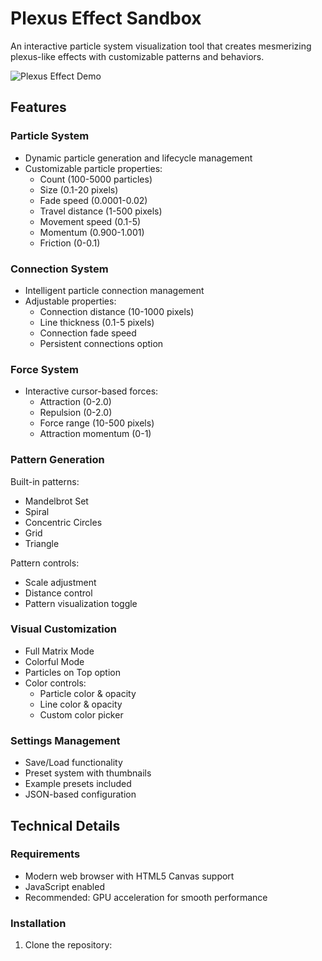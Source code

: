 # Plexus Effect Sandbox

An interactive particle system visualization tool that creates mesmerizing plexus-like effects with customizable patterns and behaviors.

![Plexus Effect Demo](examples/Red%20Grid%202.jpg)

## Features

### Particle System
- Dynamic particle generation and lifecycle management
- Customizable particle properties:
  - Count (100-5000 particles)
  - Size (0.1-20 pixels)
  - Fade speed (0.0001-0.02)
  - Travel distance (1-500 pixels)
  - Movement speed (0.1-5)
  - Momentum (0.900-1.001)
  - Friction (0-0.1)

### Connection System
- Intelligent particle connection management
- Adjustable properties:
  - Connection distance (10-1000 pixels)
  - Line thickness (0.1-5 pixels)
  - Connection fade speed
  - Persistent connections option

### Force System
- Interactive cursor-based forces:
  - Attraction (0-2.0)
  - Repulsion (0-2.0)
  - Force range (10-500 pixels)
  - Attraction momentum (0-1)

### Pattern Generation
Built-in patterns:
- Mandelbrot Set
- Spiral
- Concentric Circles
- Grid
- Triangle

Pattern controls:
- Scale adjustment
- Distance control
- Pattern visualization toggle

### Visual Customization
- Full Matrix Mode
- Colorful Mode
- Particles on Top option
- Color controls:
  - Particle color & opacity
  - Line color & opacity
  - Custom color picker

### Settings Management
- Save/Load functionality
- Preset system with thumbnails
- Example presets included
- JSON-based configuration

## Technical Details

### Requirements
- Modern web browser with HTML5 Canvas support
- JavaScript enabled
- Recommended: GPU acceleration for smooth performance

### Installation

1. Clone the repository: 